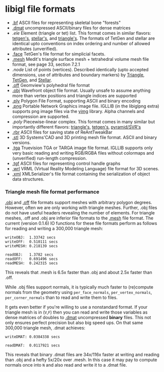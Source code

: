 libigl file formats
===================

- [.bf](./bf.html) ASCII files for representing skeletal bone "forests"
- [.dmat](./dmat.html) uncompressed ASCII/binary files for dense matrices
- *.ele* Element (triangle or tet) list. This format comes in similar flavors: [tetgen's](http://tetgen.berlios.de/fformats.ele.html), [stellar's](http://www.cs.berkeley.edu/~jrs/stellar/#fileformats), and [triangle's](https://www.cs.cmu.edu/~quake/triangle.ele.html). The formats of TetGen and stellar are identical upto conventions on index ordering and number of allowed attributes (unverified).
- [.face](http://wias-berlin.de/software/tetgen/fformats.face.html) TetGen's file format for simplicial facets.
- [.mesh](http://www.ann.jussieu.fr/frey/publications/RT-0253.pdf#page=33) Medit's triangle surface mesh + tetrahedral volume mesh file format, see page 33, section 7.2.1
- *.node* List of points (vertices). Described identically (upto accepted dimensions, use of attributes and boundary markers) by [Triangle](https://www.cs.cmu.edu/~quake/triangle.node.html), [TetGen](http://tetgen.berlios.de/fformats.node.html), and [Stellar](http://www.cs.berkeley.edu/~jrs/stellar/#fileformats).
- [.off](http://wias-berlin.de/software/tetgen/fformats.off.html) Geomview's polyhedral file format
- [.obj](http://en.wikipedia.org/wiki/Wavefront_.obj_file#File_format) Wavefront object file format. Usually unsafe to assume anything more than vertex positions and triangle indices are supported
- [.ply](http://en.wikipedia.org/wiki/PLY_%28file_format%29) Polygon File Format, supporting ASCII and binary encoding
- [.png](https://en.wikipedia.org/wiki/Portable_Network_Graphics) Portable Network Graphics image file. IGLLIB (in the libiglpng extra) supports png image files via the [yimg](https://github.com/yig/yimg) library. Alpha channels and compression are supported.
- *.poly* Piecewise-linear complex. This format comes in many similar but importantly different flavors: [triangle's](https://www.cs.cmu.edu/~quake/triangle.poly.html), [tetgen's](http://tetgen.berlios.de/fformats.poly.html), [pyramid/SVR's](http://sparse-meshing.com/svr/0.2.1/format-poly.html)
- [.rbr](./rbr.html) ASCII files for saving state of ReAntTweakBar
- [.stl](http://en.wikipedia.org/wiki/STL_(file_format)) 3D Systems'CAD and 3D printing mesh file format. ASCII and binary versions.
- [.tga](http://en.wikipedia.org/wiki/Truevision_TGA) Truevision TGA or TARGA image file format. IGLLIB supports only very basic reading and writing RGB/RGBA files without colormaps and (unverified) run-length compression.
- [.tgf](./tgf.html) ASCII files for representing control handle graphs
- [.wrl](http://en.wikipedia.org/wiki/VRML#WRL_File_Format) VRML (Virtual Reality Modeling Language) file format for 3D scenes.
- [.xml](./xml.html) XMLSerializer's file format containing the serialization of object data structures.


### Triangle mesh file format performance

[.obj](http://en.wikipedia.org/wiki/Wavefront_.obj_file#File_format) and [.off](http://tetgen.berlios.de/fformats.off.html) file formats support meshes with arbitrary polygon degrees. However, often we are only working with triangle meshes. Further, .obj files do not have useful headers revealing the number of elements. For triangle meshes, .off and .obj are inferior file formats to the [.mesh](http://www.ann.jussieu.fr/frey/publications/RT-0253.pdf#page=33) file format. The current (version 0.1.6) IO functions for these file formats perform as follows for reading and writing a 300,000 triangle mesh:

    writeOBJ:  1.33742 secs
    writeOFF:  0.510111 secs
    writeMESH: 0.218139 secs

    readOBJ:   1.3782 secs
    readOFF:   0.691496 secs
    readMESH:  0.242315 secs

This reveals that .mesh is 6.5x faster than .obj and about 2.5x faster than .off.

While .obj files support normals, it is typically much faster to (re)compute normals from the geometry using `per_face_normals`, `per_vertex_normals`, `per_corner_normals` than to read and write them to files.

It gets even better if you're willing to use a nonstandard format. If your triangle mesh is in (`V`,`F`) then you can read and write those variables as dense matrices of doubles to [.dmat](./dmat.html) uncompressed **binary** files. This not only ensures perfect precision but also big speed ups. On that same 300,000 triangle mesh, .dmat achieves:

    writeDMAT: 0.0384338 secs

    readDMAT:  0.0117921 secs

This reveals that binary .dmat files are 34x/116x faster at writing and reading than .obj and a hefty 5x/20x over .mesh. In this case it may pay to compute normals once into `N` and also read and write it to a .dmat file.
